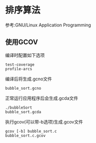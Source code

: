 # 排序算法

参考:GNU/Linux Application Programming

## 使用GCOV

编译时配置如下选项

	test-coverage
	profile-arcs

编译后将生成.gcno文件

	bubble_sort.gcno

正常运行应用程序后会生成.gcda文件

	./bubbleSort
	bubble_sort.gcda

执行gcov(可以带-b选项)生成.gcov文件

	gcov [-b] bubble_sort.c
	bubble_sort.c.gcov
